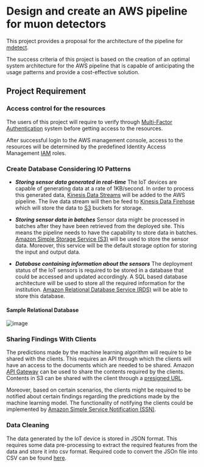 
# Design and create an AWS pipeline for muon detectors

 This project provides a proposal for the architecture of the pipeline for [mdetect](https://mdetect.com.au/). 
 
 The success criteria of this project is based on the creation of an optimal system architecture for the AWS pipeline that is capable of anticipating the usage patterns and provide a cost-effective solution.

 
## Project Requirement 

### Access control for the resources

The users of this project will require to verify through [Multi-Factor Authentication](https://aws.amazon.com/iam/features/mfa/) system before getting access to the resources. 

After successful login to the AWS management console, access to the resources will be determined by the predefined Identity Access Management [IAM](https://aws.amazon.com/iam/) roles.


### Create Database Considering IO Patterns
- ***Storing sensor data generated in real-time***
The IoT devices are capable of generating data
 at a rate of 1KB/second. In order to process 
 this generated data, [Kinesis Data Streams](https://aws.amazon.com/kinesis/data-streams/) will
 be added to the AWS pipeline. The live data 
 stream will then be feed to [Kinesis Data Firehose](https://aws.amazon.com/kinesis/data-firehose/) 
 which will store the data to [S3](https://aws.amazon.com/s3/) buckets for
 storage. 
- ***Storing sensor data in batches*** 
Sensor data might be processed in batches after they have been retrieved from
 the deployed site. This means the pipeline needs to have the capability to 
 store data in batches. [Amazon Simple Storage Service (S3)]((https://aws.amazon.com/s3/)) will be used to store the 
 sensor data. Moreover, this service will be the default storage option for storing the input and output data.  

- ***Database containing information about the sensors***
The deployment status of the IoT sensors is required to be stored in a database that could be accessed and updated accordingly. A SQL based database architecture will be used to store all the required information for the institution. [Amazon Relational Database Service (RDS)](https://aws.amazon.com/rds/) will be able to store this database. 


#### Sample Relational Database

  ![image](https://drive.google.com/uc?export=view&id=1K081OZOpeIAYljiD2SgfijgX6qpNjuzv)



### Sharing Findings With Clients 
The predictions made by the machine learning algorithm will require to be shared with the clients. This requires an API through which the clients will have an access to the documents which are needed to be shared. Amazon [API Gateway](https://aws.amazon.com/api-gateway/) can be used to share the contents required by the clients. Contents in S3 can be shared with the client through a [presigned URL](https://docs.aws.amazon.com/AmazonS3/latest/userguide/ShareObjectPreSignedURL.html). 

Moreover, based on certain scenarios, the clients might be required to be notified about certain findings regarding the predictions made by the machine learning model. The functionality of notifying the clients could be implemented by [Amazon Simple Service Notification (SSN)](https://aws.amazon.com/sns/). 


### Data Cleaning
The data generated by the IoT device is stored in JSON format. This requires some data pre-processing to extract the required features from the data and store it into csv format.
Required code to convert the JSOn file into CSV can be found [here](https://github.com/asif-rana-01/COS80028-S2-Asif-Rana-102866893/blob/main/Conversion-%20JSON%20to%20CSV%20.ipynb).
